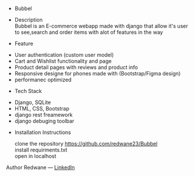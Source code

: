 - Bubbel  
 * Description  
   Bubbel is an E-commerce webapp made with django that allow it's user to see,search and order items with alot of features in the way  

* Feature
  
-  User authentication (custom user model)
-  Cart and Wishlist functionality and page
-  Product detail pages with reviews and product info
-  Responsive designe for phones made with (Bootstrap/Figma design)
-  performanec optimized 

* Tech Stack
   
- Django, SQLite    
- HTML, CSS, Bootstrap    
- django rest freamework    
- django debuging toolbar    

* Installation Instructions  
    
  clone the repository https://github.com/redwane23/Bubbel  
  install requirments.txt  
  open in localhost  

Author Redwane — [LinkedIn](https://www.linkedin.com/in/redwane-kassouse-b234012b9/)  
  

